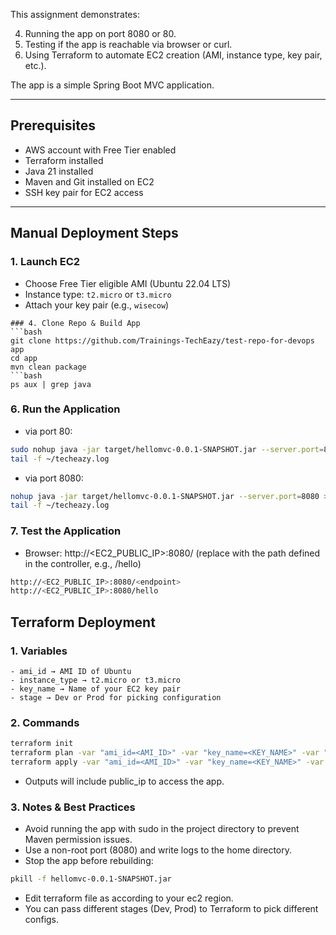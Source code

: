 This assignment demonstrates:

4. Running the app on port 8080 or 80.
5. Testing if the app is reachable via browser or curl.
6. Using Terraform to automate EC2 creation (AMI, instance type, key pair, etc.).

The app is a simple Spring Boot MVC application.

---

## Prerequisites

- AWS account with Free Tier enabled
- Terraform installed
- Java 21 installed
- Maven and Git installed on EC2
- SSH key pair for EC2 access

---

## Manual Deployment Steps

### 1. Launch EC2

- Choose Free Tier eligible AMI (Ubuntu 22.04 LTS)
- Instance type: `t2.micro` or `t3.micro`
- Attach your key pair (e.g., `wisecow`)

```
### 4. Clone Repo & Build App
```bash
git clone https://github.com/Trainings-TechEazy/test-repo-for-devops app
cd app
mvn clean package
```bash
ps aux | grep java
```
### 6. Run the Application
- via port 80:
```bash
sudo nohup java -jar target/hellomvc-0.0.1-SNAPSHOT.jar --server.port=80 > ~/techeazy.log 2>&1 &
tail -f ~/techeazy.log
```
- via port 8080:
```bash
nohup java -jar target/hellomvc-0.0.1-SNAPSHOT.jar --server.port=8080 > ~/techeazy.log 2>&1 &
tail -f ~/techeazy.log
```
### 7. Test the Application
- Browser: http://<EC2_PUBLIC_IP>:8080/<endpoint>
      (replace <endpoint> with the path defined in the controller, e.g., /hello)
```bash
http://<EC2_PUBLIC_IP>:8080/<endpoint>
http://<EC2_PUBLIC_IP>:8080/hello
```

## Terraform Deployment
### 1. Variables
    - ami_id → AMI ID of Ubuntu
    - instance_type → t2.micro or t3.micro
    - key_name → Name of your EC2 key pair
    - stage → Dev or Prod for picking configuration
### 2. Commands
```bash
terraform init
terraform plan -var "ami_id=<AMI_ID>" -var "key_name=<KEY_NAME>" -var "stage=Dev"
terraform apply -var "ami_id=<AMI_ID>" -var "key_name=<KEY_NAME>" -var "stage=Dev" -auto-approve
```
- Outputs will include public_ip to access the app.

### 3. Notes & Best Practices
- Avoid running the app with sudo in the project directory to prevent Maven permission issues.
- Use a non-root port (8080) and write logs to the home directory.
- Stop the app before rebuilding:
```bash
pkill -f hellomvc-0.0.1-SNAPSHOT.jar
```
- Edit terraform file as according to your ec2 region.
- You can pass different stages (Dev, Prod) to Terraform to pick different configs.



